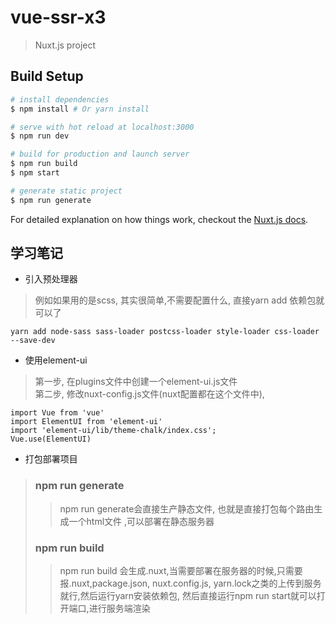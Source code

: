 # vue-ssr-x3

> Nuxt.js project

## Build Setup

``` bash
# install dependencies
$ npm install # Or yarn install

# serve with hot reload at localhost:3000
$ npm run dev

# build for production and launch server
$ npm run build
$ npm start

# generate static project
$ npm run generate
```

For detailed explanation on how things work, checkout the [Nuxt.js docs](https://github.com/nuxt/nuxt.js).

## 学习笔记
* 引入预处理器
> 例如如果用的是scss, 其实很简单,不需要配置什么, 直接yarn add 依赖包就可以了
```
yarn add node-sass sass-loader postcss-loader style-loader css-loader --save-dev
```

* 使用element-ui
>第一步, 在plugins文件中创建一个element-ui.js文件 </br>
>第二步, 修改nuxt-config.js文件(nuxt配置都在这个文件中),

```
import Vue from 'vue'
import ElementUI from 'element-ui'
import 'element-ui/lib/theme-chalk/index.css';
Vue.use(ElementUI)
```
* 打包部署项目
> ### npm run generate </br>
>> npm run generate会直接生产静态文件, 也就是直接打包每个路由生成一个html文件 ,可以部署在静态服务器
> ### npm run build </br>
>> npm run build 会生成.nuxt,当需要部署在服务器的时候,只需要报.nuxt,package.json, nuxt.config.js, yarn.lock之类的上传到服务就行,然后运行yarn安装依赖包, 然后直接运行npm run start就可以打开端口,进行服务端渲染